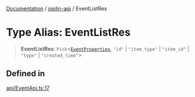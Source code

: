 [Documentation](../../packages.md) / [joplin-api](../index.md) / EventListRes

# Type Alias: EventListRes

> **EventListRes**: `Pick`\<[`EventProperties`](../interfaces/EventProperties.md), `"id"` \| `"item_type"` \| `"item_id"` \| `"type"` \| `"created_time"`\>

## Defined in

[api/EventApi.ts:17](https://github.com/rxliuli/joplin-utils/blob/856dd8cbf75fe71932485581a99ca0e4ebcdd5e8/packages/joplin-api/src/api/EventApi.ts#L17)
